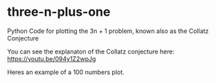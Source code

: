 # three-n-plus-one
Python Code for plotting the 3n + 1 problem, known also as the Collatz Conjecture

You can see the explanaton of the Collatz conjecture here: https://youtu.be/094y1Z2wpJg

Heres an example of a 100 numbers plot.
